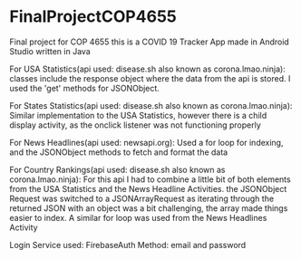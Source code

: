 # FinalProjectCOP4655
Final project for COP 4655 this is a COVID 19 Tracker App made in Android Studio written in Java

For USA Statistics(api used: disease.sh also known as corona.lmao.ninja):
classes include the response object where the data from the api is stored. I used the 'get' methods for JSONObject.

For States Statistics(api used: disease.sh also known as corona.lmao.ninja):
Similar implementation to the USA Statistics, however there is a child display activity, as the onclick listener was not functioning properly

For News Headlines(api used: newsapi.org):
Used a for loop for indexing, and the JSONObject methods to fetch and format the data

For Country Rankings(api used: disease.sh also known as corona.lmao.ninja):
For this api I had to combine a little bit of both elements from the USA Statistics and the News Headline Activities. the JSONObject Request was switched to a JSONArrayRequest as iterating through the returned JSON with an object was a bit challenging, the array made things easier to index. A similar for loop was used from the News Headlines Activity

Login Service used: FirebaseAuth
Method: email and password
